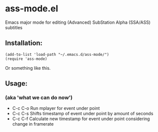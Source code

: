 ass-mode.el
==============================================

Emacs major mode for editing (Advanced) SubStation Alpha (SSA/ASS) subtitles

## Installation:


```
(add-to-list 'load-path "~/.emacs.d/ass-mode/")
(require 'ass-mode)
```
Or something like this.

## Usage:
### (aka 'what we can do now')
* C-c C-o Run mplayer for event under point
* C-c C-s Shifts timestamp of event under point by amount of seconds
* C-c C-f Calculate new timestamp for event under point considering change in framerate
